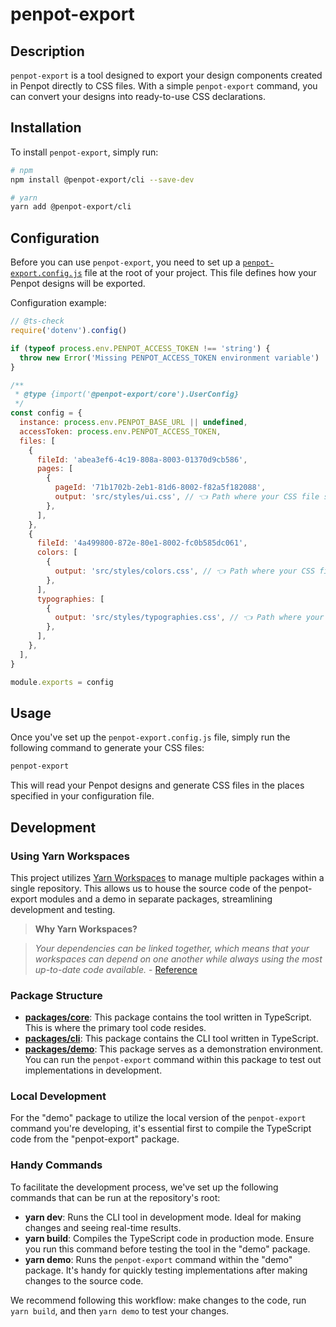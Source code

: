 # penpot-export

## Description

`penpot-export` is a tool designed to export your design components created in Penpot directly to CSS files. With a simple `penpot-export` command, you can convert your designs into ready-to-use CSS declarations.

## Installation

To install `penpot-export`, simply run:

```bash
# npm
npm install @penpot-export/cli --save-dev

# yarn
yarn add @penpot-export/cli
```

## Configuration

Before you can use `penpot-export`, you need to set up a [`penpot-export.config.js`](./packages/demo/penpot-export.config.js) file at the root of your project. This file defines how your Penpot designs will be exported.

Configuration example:

```js
// @ts-check
require('dotenv').config()

if (typeof process.env.PENPOT_ACCESS_TOKEN !== 'string') {
  throw new Error('Missing PENPOT_ACCESS_TOKEN environment variable')
}

/**
 * @type {import('@penpot-export/core').UserConfig}
 */
const config = {
  instance: process.env.PENPOT_BASE_URL || undefined,
  accessToken: process.env.PENPOT_ACCESS_TOKEN,
  files: [
    {
      fileId: 'abea3ef6-4c19-808a-8003-01370d9cb586',
      pages: [
        {
          pageId: '71b1702b-2eb1-81d6-8002-f82a5f182088',
          output: 'src/styles/ui.css', // 👈 Path where your CSS file should be generated.
        },
      ],
    },
    {
      fileId: '4a499800-872e-80e1-8002-fc0b585dc061',
      colors: [
        {
          output: 'src/styles/colors.css', // 👈 Path where your CSS file should be generated.
        },
      ],
      typographies: [
        {
          output: 'src/styles/typographies.css', // 👈 Path where your CSS file should be generated.
        },
      ],
    },
  ],
}

module.exports = config
```

## Usage

Once you've set up the `penpot-export.config.js` file, simply run the following command to generate your CSS files:

```bash
penpot-export
```

This will read your Penpot designs and generate CSS files in the places specified in your configuration file.

## Development

### Using Yarn Workspaces

This project utilizes [Yarn Workspaces](https://classic.yarnpkg.com/lang/en/docs/workspaces/) to manage multiple packages within a single repository. This allows us to house the source code of the penpot-export modules and a demo in separate packages, streamlining development and testing.

> **Why Yarn Workspaces?**

> _Your dependencies can be linked together, which means that your workspaces can depend on one another while always using the most up-to-date code available._ - [Reference](https://classic.yarnpkg.com/lang/en/docs/workspaces/#toc-why-would-you-want-to-do-this)

### Package Structure

- [**packages/core**](./packages/core/): This package contains the tool written in TypeScript. This is where the primary tool code resides.
- [**packages/cli**](./packages/cli/): This package contains the CLI tool written in TypeScript.
- [**packages/demo**](./packages/demo/): This package serves as a demonstration environment. You can run the `penpot-export` command within this package to test out implementations in development.

### Local Development

For the "demo" package to utilize the local version of the `penpot-export` command you're developing, it's essential first to compile the TypeScript code from the "penpot-export" package.

### Handy Commands

To facilitate the development process, we've set up the following commands that can be run at the repository's root:

- **yarn dev**: Runs the CLI tool in development mode. Ideal for making changes and seeing real-time results.
- **yarn build**: Compiles the TypeScript code in production mode. Ensure you run this command before testing the tool in the "demo" package.
- **yarn demo**: Runs the `penpot-export` command within the "demo" package. It's handy for quickly testing implementations after making changes to the source code.

We recommend following this workflow: make changes to the code, run `yarn build`, and then `yarn demo` to test your changes.
